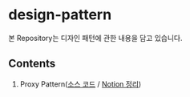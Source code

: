 # design-pattern

본 Repository는 디자인 패턴에 관한 내용을 담고 있습니다.

## Contents

1. Proxy Pattern([소스 코드](/proxy/) / [Notion 정리](https://distinct-bulb-c95.notion.site/Proxy-Pattern-25d380f284d048758a2c1d2d7a1026a2?pvs=4))
